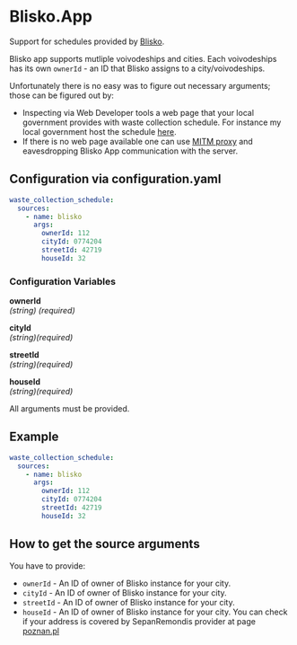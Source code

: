 # Blisko.App

Support for schedules provided by [Blisko](https://blisko.co/).

Blisko app supports mutliple voivodeships and cities. 
Each voivodeships has its own `ownerId` - an ID that Blisko assigns to a city/voivodeships. 

Unfortunately there is no easy was to figure out necessary arguments; those can be figured out by:
* Inspecting via Web Developer tools a web page that your local government provides with waste collection schedule. For instance my local government host the schedule [here](https://dobraszczecinska.pl/wiadomosc/gospodarka-odpadami-w-gminie-dobra).
* If there is no web page available one can use [MITM proxy](https://mitmproxy.org/) and eavesdropping Blisko App communication with the server. 

## Configuration via configuration.yaml

```yaml
waste_collection_schedule:
  sources:
    - name: blisko
      args:
        ownerId: 112
        cityId: 0774204
        streetId: 42719
        houseId: 32
```

### Configuration Variables

**ownerId**  
*(string) (required)*

**cityId**  
*(string)(required)*

**streetId**  
*(string)(required)*

**houseId**  
*(string)(required)*

All arguments must be provided.

## Example

```yaml
waste_collection_schedule:
  sources:
    - name: blisko
      args:
        ownerId: 112
        cityId: 0774204
        streetId: 42719
        houseId: 32
```

## How to get the source arguments

You have to provide: 
* `ownerId` - An ID of owner of Blisko instance for your city.
* `cityId` - An ID of owner of Blisko instance for your city.
* `streetId` - An ID of owner of Blisko instance for your city.
* `houseId` - An ID of owner of Blisko instance for your city.
You can check if your address is covered by SepanRemondis provider at page [poznan.pl](https://www.poznan.pl/mim/odpady/harmonogramy.html)
